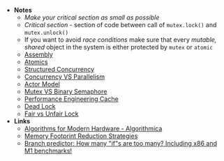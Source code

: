 - **Notes**
	- *Make your critical section as small as possible*
	- *Critical section* - section of code between call of `mutex.lock()` and `mutex.unlock()`
	- If you want to avoid *race conditions* make sure that every *mutable, shared* object in the system is either protected by `mutex` or `atomic`
	- [Assembly](../Assembly.md)
	- [Atomics](Performance%20Engineering/Atomics.md)
	- [Structured Concurrency](Performance%20Engineering/Structured%20Concurrency.md)
	- [Concurrency VS Parallelism](Performance%20Engineering/Concurrency%20VS%20Parallelism.md)
	- [Actor Model](Performance%20Engineering/Actor%20Model.md)
	- [Mutex VS Binary Semaphore](Performance%20Engineering/Mutex%20VS%20Binary%20Semaphore.md)
	- [Performance Engineering Cache](../../Performance%20Engineering%20Cache.md)
	- [Dead Lock](Dead%20Lock.md)
	- [Fair vs Unfair Lock](Fair%20vs%20Unfair%20Lock.md)
- **Links**
	- [Algorithms for Modern Hardware - Algorithmica](https://en.algorithmica.org/hpc/)
	- [Memory Footprint Reduction Strategies](https://vimeo.com/649009599)
	- [Branch predictor: How many "if"s are too many? Including x86 and M1 benchmarks!](https://blog.cloudflare.com/branch-predictor/)